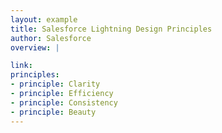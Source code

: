 ```yaml
---
layout: example
title: Salesforce Lightning Design Principles
author: Salesforce
overview: |

link:
principles:
- principle: Clarity
- principle: Efficiency
- principle: Consistency
- principle: Beauty
---
```

